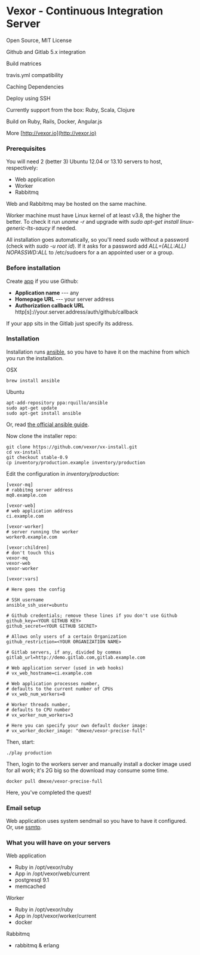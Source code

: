 # Vexor - Continuous Integration Server

Open Source, MIT License

Github and Gitlab 5.x integration

Build matrices

travis.yml compatibility

Caching Dependencies

Deploy using SSH

Currently support from the box: Ruby, Scala, Clojure

Build on Ruby, Rails, Docker, Angular.js

More [http://vexor.io](http://vexor.io)

### Prerequisites

You will need 2 (better 3) Ubuntu 12.04 or 13.10 servers to host, respectively:

* Web application
* Worker
* Rabbitmq

Web and Rabbitmq may be hosted on the same machine.

Worker machine must have Linux kernel of at least v3.8, the higher the better. To check it run
_uname -r_ and upgrade with _sudo apt-get install linux-generic-lts-saucy_ if needed.

All installation goes automatically, so you'll need _sudo_ without a password (check with _sudo -u root id_).
If it asks for a password add _ALL=(ALL:ALL) NOPASSWD:ALL_ to /etc/sudoers for a an appointed user or a group.

### Before installation

Create [app][app] if you use Github:

* __Application name__ --- any
* __Homepage URL__ --- your server address
* __Authorization callback URL__ http[s]://your.server.address/auth/github/callback

If your app sits in the Gitlab just specify its address.

### Installation

Installation runs [ansible][ansible], so you have to have it on the machine from which you run the installation.

OSX

    brew install ansible

Ubuntu

    apt-add-repository ppa:rquillo/ansible
    sudo apt-get update
    sudo apt-get install ansible

Or, read [the official ansible guide][ansible-install].

Now clone the installer repo:

    git clone https://github.com/vexor/vx-install.git
    cd vx-install
    git checkout stable-0.9
    cp inventory/production.example inventory/production

Edit the configuration in _inventory/production_:

    [vexor-mq]
    # rabbitmq server address
    mq0.example.com

    [vexor-web]
    # web application address
    ci.example.com

    [vexor-worker]
    # server running the worker
    worker0.example.com

    [vexor:children]
    # don't touch this
    vexor-mq
    vexor-web
    vexor-worker

    [vexor:vars]

    # Here goes the config

    # SSH username
    ansible_ssh_user=ubuntu

    # Github credentials; remove these lines if you don't use Github
    github_key=<YOUR GITHUB KEY>
    github_secret=<YOUR GITHUB SECRET>

    # Allows only users of a certain Organization
    github_restriction=<YOUR ORGANIZATION NAME>

    # Gitlab servers, if any, divided by commas
    gitlab_url=http://demo.gitlab.com,gitlab.example.com

    # Web application server (used in web hooks)
    # vx_web_hostname=ci.example.com

    # Web application processes number,
    # defaults to the current number of CPUs
    # vx_web_num_workers=8

    # Worker threads number,
    # defaults to CPU number
    # vx_worker_num_workers=3

    # Here you can specify your own default docker image:
    # vx_worker_docker_image: "dmexe/vexor-precise-full"

Then, start:

    ./play production

Then, login to the workers server and manually install a docker image used for all work; it's 2G big
so the download may consume some time.

    docker pull dmexe/vexor-precise-full

Here, you've completed the quest!


### Email setup

Web application uses system sendmail so you have to have it configured. Or, use [ssmtp][ssmtp].

### What you will have on your servers

Web application

* Ruby in /opt/vexor/ruby
* App in /opt/vexor/web/current
* postgresql 9.1
* memcached

Worker

* Ruby in /opt/vexor/ruby
* App in /opt/vexor/worker/current
* docker

Rabbitmq

* rabbitmq & erlang


[app]: https://github.com/settings/applications
[ansible]: http://www.ansible.com/home
[ansible-install]: http://docs.ansible.com/intro_installation.html
[ssmtp]: http://mikebeach.org/2013/04/24/simple-outbound-email-configuration-for-ubuntu-server-12-04-using-ssmtp/

